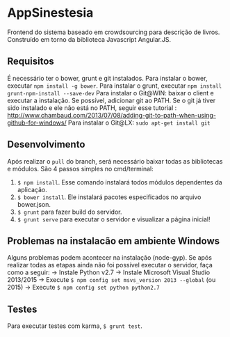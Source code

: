 # AppSinestesia

Frontend do sistema baseado em crowdsourcing para descrição de livros.
Construído em torno da biblioteca Javascript Angular.JS.

## Requisitos

É necessário ter o bower, grunt e git instalados.
Para instalar o bower, executar `npm install -g bower`.
Para instalar o grunt, executar `npm install grunt-npm-install --save-dev`
Para instalar o Git@WIN: baixar o client e executar a instalação. Se possível,
adicionar git ao PATH. Se o git já tiver sido instalado e ele não está no PATH,
seguir esse tutorial : http://www.chambaud.com/2013/07/08/adding-git-to-path-when-using-github-for-windows/
Para instalar o Git@LX: `sudo apt-get install git`

## Desenvolvimento

Após realizar o `pull` do branch, será necessário baixar todas as bibliotecas
e módulos. São 4 passos simples no cmd/terminal: 
1) `$ npm install`. Esse comando instalará todos módulos dependentes da aplicação.
2) `$ bower install`. Ele instalará pacotes especificados no arquivo bower.json.
3) `$ grunt` para fazer build do servidor.
4) `$ grunt serve` para executar o servidor e visualizar a página inicial!

## Problemas na instalacão em ambiente Windows

Alguns problemas podem acontecer na instalação (node-gyp). Se após realizar todas as
etapas ainda não foi possível executar o servidor, faça como a seguir:
-> Instale Python v2.7
-> Instale Microsoft Visual Studio 2013/2015
-> Execute `$ npm config set msvs_version 2013 --global`  (ou 2015)
-> Execute `$ npm config set python python2.7`

## Testes

Para executar testes com karma, `$ grunt test`.
